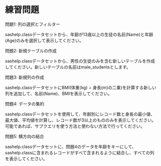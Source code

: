 # 練習問題

問題1: 列の選択とフィルター

sashelp.classデータセットから、年齢が13歳以上の生徒の名前(Name)と年齢(Age)のみを選択して表示してください。

問題2: 新規テーブルの作成

sashelp.classデータセットから、男性の生徒のみを含む新しいテーブルを作成してください。新しいテーブルの名前はmale_studentsとします。

問題3: 新規列の作成

sashelp.classデータセットにBMI(体重(kg) ÷ 身長(m)の二乗)を計算する新しい列を追加して、名前(Name)、BMIを表示してください。

問題4: データの集約

sashelp.classデータセットを使用して、年齢別にレコード数と身長の最小値、最大値、平均値を計算し、レコード数が3以上のもののみを表示してください。可能であれば、サブクエリを使う方法と使わない方法で行ってください。

問題5: 横方向の結合

sashelp.classデータセットに、問題4のデータを年齢をキーにして、sashelp.classに含まれるレコードがすべて含まれるように結合し、すべての列を表示してください。